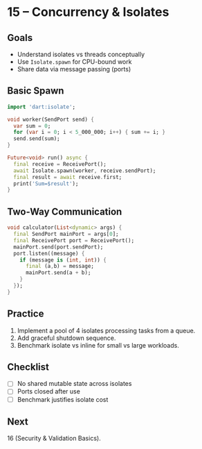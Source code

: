 # 15 – Concurrency & Isolates

## Goals
* Understand isolates vs threads conceptually
* Use `Isolate.spawn` for CPU-bound work
* Share data via message passing (ports)

## Basic Spawn
```dart
import 'dart:isolate';

void worker(SendPort send) {
  var sum = 0;
  for (var i = 0; i < 5_000_000; i++) { sum += i; }
  send.send(sum);
}

Future<void> run() async {
  final receive = ReceivePort();
  await Isolate.spawn(worker, receive.sendPort);
  final result = await receive.first;
  print('Sum=$result');
}
```

## Two-Way Communication
```dart
void calculator(List<dynamic> args) {
  final SendPort mainPort = args[0];
  final ReceivePort port = ReceivePort();
  mainPort.send(port.sendPort);
  port.listen((message) {
    if (message is (int, int)) {
      final (a,b) = message;
      mainPort.send(a + b);
    }
  });
}
```

## Practice
1. Implement a pool of 4 isolates processing tasks from a queue.
2. Add graceful shutdown sequence.
3. Benchmark isolate vs inline for small vs large workloads.

## Checklist
* [ ] No shared mutable state across isolates
* [ ] Ports closed after use
* [ ] Benchmark justifies isolate cost

## Next
16 (Security & Validation Basics).
